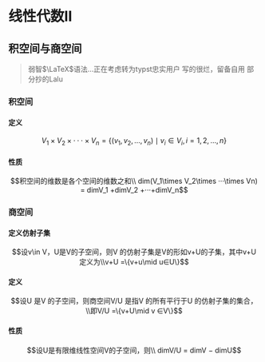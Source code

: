 # 线性代数Ⅱ

## 积空间与商空间

> 弱智$\LaTeX$语法...正在考虑转为typst忠实用户
> 写的很烂，留备自用
> 部分抄的Lalu

### 积空间
#### 定义  
$$V_1\times V_2\times ···\times V_n = \{(v_1,v_2,\dots,v_n)\mid v_i\in V_i, i = 1,2,\dots,n\}$$

#### 性质
$$积空间的维数是各个空间的维数之和\\
dim(V_1\times V_2\times ···\times Vn) = dimV_1 +dimV_2 +···+dimV_n$$  

### 商空间
#### 定义仿射子集
$$设v\in V，U是V的子空间，则V 的仿射子集是V的形如v+U的子集，其中v+U
定义为\\v+U =\{v+u\mid u∈U\}$$

#### 定义
$$设U 是V 的子空间，则商空间V/U 是指V 的所有平行于U 的仿射子集的集合，\\即V/U =\{v+U\mid v ∈V\}$$

#### 性质
$$设U是有限维线性空间V的子空间，则\\
dimV/U = dimV − dimU$$



